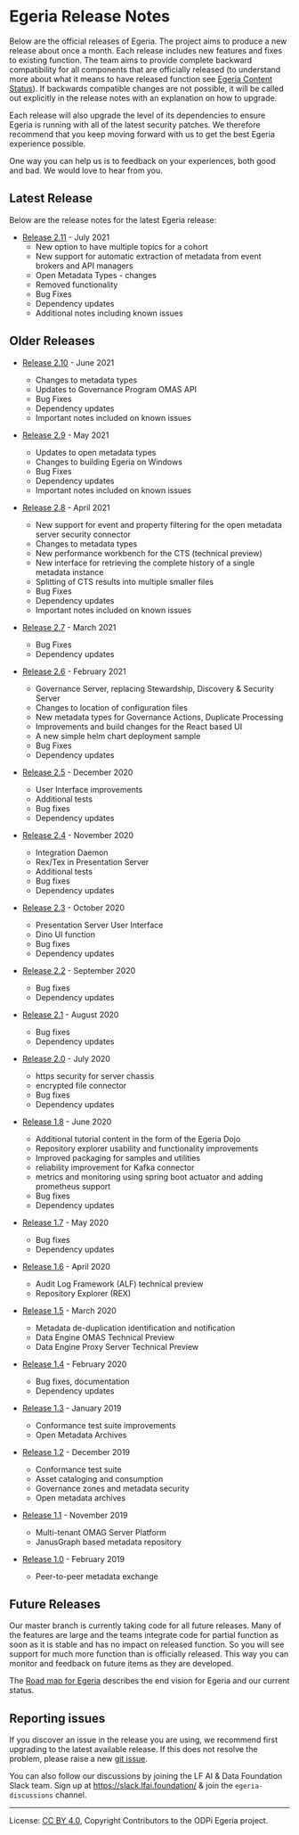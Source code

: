 <!-- SPDX-License-Identifier: CC-BY-4.0 -->
<!-- Copyright Contributors to the ODPi Egeria project. -->

# Egeria Release Notes

Below are the official releases of Egeria.  The project aims to
produce a new release about once a month.  Each release includes
new features and fixes to existing function.  The team aims to
provide complete backward compatibility for all components that
are officially released (to understand more about what it means to have released function see
[Egeria Content Status](../open-metadata-publication/website/content-status)).
If backwards compatible changes are not possible, it will be called out explicitly in the
release notes with an explanation on how to upgrade.

Each release will also upgrade the level of its dependencies to
ensure Egeria is running with all of the latest security patches.
We therefore recommend that you keep moving forward with us to
get the best Egeria experience possible.

One way you can help us is to feedback on your experiences, both good
and bad.  We would love to hear from you.

## Latest Release

Below are the release notes for the latest Egeria release:

* [Release 2.11](release-notes-2-11.md) - July 2021
  * New option to have multiple topics for a cohort
  * New support for automatic extraction of metadata from event brokers and API managers
  * Open Metadata Types - changes
  * Removed functionality
  * Bug Fixes
  * Dependency updates
  * Additional notes including known issues
  
## Older Releases

* [Release 2.10](release-notes-2-10.md) - June 2021
  * Changes to metadata types
  * Updates to Governance Program OMAS API
  * Bug Fixes
  * Dependency updates
  * Important notes included on known issues

* [Release 2.9](release-notes-2-9.md) - May 2021
  * Updates to open metadata types
  * Changes to building Egeria on Windows
  * Bug Fixes
  * Dependency updates
  * Important notes included on known issues

* [Release 2.8](release-notes-2-8.md) - April 2021
  * New support for event and property filtering for the open metadata server security connector
  * Changes to metadata types
  * New performance workbench for the CTS (technical preview)
  * New interface for retrieving the complete history of a single metadata instance
  * Splitting of CTS results into multiple smaller files
  * Bug Fixes
  * Dependency updates
  * Important notes included on known issues

* [Release 2.7](release-notes-2-7.md) - March 2021
  * Bug Fixes
  * Dependency updates

* [Release 2.6](release-notes-2-6.md) - February 2021
  * Governance Server, replacing Stewardship, Discovery & Security Server
  * Changes to location of configuration files
  * New metadata types for Governance Actions, Duplicate Processing
  * Improvements and build changes for the React based UI
  * A new simple helm chart deployment sample
  * Bug Fixes
  * Dependency updates

* [Release 2.5](release-notes-2-5.md) - December 2020
  * User Interface improvements
  * Additional tests
  * Bug fixes
  * Dependency updates
  
* [Release 2.4](release-notes-2-4.md) - November 2020
    * Integration Daemon
    * Rex/Tex in Presentation Server
    * Additional tests
    * Bug fixes
    * Dependency updates

* [Release 2.3](release-notes-2-3.md) - October 2020
    * Presentation Server User Interface
    * Dino UI function
    * Bug fixes
    * Dependency updates

* [Release 2.2](release-notes-2-2.md) - September 2020
    * Bug fixes
    * Dependency updates

 * [Release 2.1](release-notes-2-1.md) - August 2020
    * Bug fixes
    * Dependency updates

 * [Release 2.0](release-notes-2-0.md) - July 2020
    * https security for server chassis
    * encrypted file connector
    * Bug fixes
    * Dependency updates

* [Release 1.8](release-notes-1-8.md) - June 2020
    * Additional tutorial content in the form of the Egeria Dojo
    * Repository explorer usability and functionality improvements
    * Improved packaging for samples and utilities
    * reliability improvement for Kafka connector
    * metrics and monitoring using spring boot actuator and adding prometheus support
    * Bug fixes
    * Dependency updates
    
* [Release 1.7](release-notes-1-7.md) - May 2020
    * Bug fixes
    * Dependency updates

* [Release 1.6](release-notes-1-6.md) - April 2020
    * Audit Log Framework (ALF) technical preview
    * Repository Explorer (REX) 

* [Release 1.5](release-notes-1-5.md) - March 2020
    * Metadata de-duplication identification and notification
    * Data Engine OMAS Technical Preview
    * Data Engine Proxy Server Technical Preview
    
* [Release 1.4](release-notes-1-4.md) - February 2020
    * Bug fixes, documentation
    * Dependency updates

* [Release 1.3](release-notes-1-3.md) -  January 2019
    * Conformance test suite improvements
    * Open Metadata Archives
    
* [Release 1.2](release-notes-1-2.md) - December 2019
    * Conformance test suite
    * Asset cataloging and consumption
    * Governance zones and metadata security
    * Open metadata archives

* [Release 1.1](release-notes-1-1.md) - November 2019
    * Multi-tenant OMAG Server Platform
    * JanusGraph based metadata repository

* [Release 1.0](release-notes-1-0.md) - February 2019
    * Peer-to-peer metadata exchange


## Future Releases

Our master branch is currently taking code for all future releases.
Many of the features are large and the teams integrate code for
partial function as soon as it is stable and has no impact on released function.
So you will see support for much more function than is officially released.
This way you can monitor and feedback on future items as they are developed.

The [Road map for Egeria](../open-metadata-publication/website/roadmap)
describes the end vision for Egeria and our current status.


## Reporting issues

If you discover an issue in the release you are using, we recommend
first upgrading to the latest available release.  If this does not
resolve the problem, please raise a new
[git issue](https://github.com/odpi/egeria).

You can also follow our discussions by joining the LF AI & Data Foundation Slack team.
Sign up at https://slack.lfai.foundation/ & join the
`egeria-discussions` channel.




























----
License: [CC BY 4.0](https://creativecommons.org/licenses/by/4.0/),
Copyright Contributors to the ODPi Egeria project.
